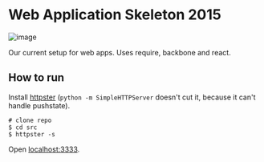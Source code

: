 # Web Application Skeleton 2015

![image](http://stream1.gifsoup.com/view3/4264368/this-is-how-we-do-it-o.gif)

Our current setup for web apps. Uses require, backbone and react.

## How to run

Install [httpster](https://github.com/SimbCo/httpster) (`python -m SimpleHTTPServer` doesn't cut it, because it can't handle pushstate).

```
# clone repo
$ cd src
$ httpster -s
```
Open [localhost:3333](http://localhost:3333).